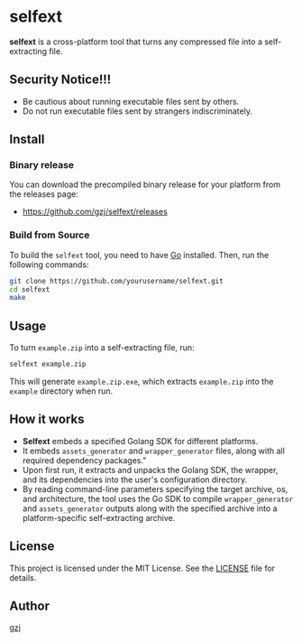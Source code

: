 # selfext

**selfext** is a cross-platform tool that turns any compressed file into a self-extracting file.

## Security Notice!!!

- Be cautious about running executable files sent by others.
- Do not run executable files sent by strangers indiscriminately.

## Install

### Binary release

You can download the precompiled binary release for your platform from the releases page:

- https://github.com/gzj/selfext/releases

### Build from Source
To build the `selfext` tool, you need to have [Go](https://golang.org/dl/) installed. Then, run the following commands:

```sh
git clone https://github.com/yourusername/selfext.git
cd selfext
make
```
## Usage

To turn `example.zip` into a self-extracting file, run:

```sh
selfext example.zip
```

This will generate `example.zip.exe`, which extracts `example.zip` into the `example` directory when run.



## How it works

- **Selfext** embeds a specified Golang SDK for different platforms.
- It embeds `assets_generator` and `wrapper_generator` files, along with all required dependency packages."
- Upon first run, it extracts and unpacks the Golang SDK, the wrapper, and its dependencies into the user's configuration directory.
- By reading command-line parameters specifying the target archive, os, and architecture, the tool uses the Go SDK to compile `wrapper_generator` and `assets_generator` outputs along with the specified archive into a platform-specific self-extracting archive.

## License

This project is licensed under the MIT License. See the [LICENSE](https://github.com/GZJ/selfext/blob/master/LICENSE) file for details.

## Author

[gzj](https://github.com/gzj)
